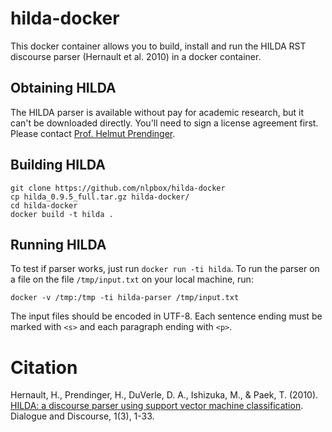 # hilda-docker

This docker container allows you to build, install and run the HILDA
RST discourse parser (Hernault et al. 2010) in a docker container.

## Obtaining HILDA

The HILDA parser is available without pay for academic research, but it
can't be downloaded directly. You'll need to sign a license agreement first.
Please contact [Prof. Helmut Prendinger](http://research.nii.ac.jp/~prendinger/).

## Building HILDA

```
git clone https://github.com/nlpbox/hilda-docker
cp hilda_0.9.5_full.tar.gz hilda-docker/
cd hilda-docker
docker build -t hilda .
```

## Running HILDA

To test if parser works, just run ``docker run -ti hilda``.
To run the parser on a file on the file ``/tmp/input.txt`` on your
local machine, run:

```
docker -v /tmp:/tmp -ti hilda-parser /tmp/input.txt
```

The input files should be encoded in UTF-8. Each sentence ending must
be marked with ``<s>`` and each paragraph ending with ``<p>``.


# Citation

Hernault, H., Prendinger, H., DuVerle, D. A., Ishizuka, M., & Paek, T. (2010). [HILDA: a discourse parser using support vector machine classification](http://journals.linguisticsociety.org/elanguage/dad/article/download/591/591-2300-1-PB.pdf). Dialogue and Discourse, 1(3), 1-33.
